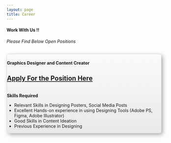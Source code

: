 ```yaml
---
layout: page
title: Career
---
```


<div class="container">
	<div class="row">
		<div class="col-md-12 col-sm-12 col-xs-12 text-center">
            <h4>Work With Us !!</h4>
            <h6>Please Find Below Open Positions</h6>
        </div>
    </div>
</div>

<div class="container">
	<div class="row">
		<div class="col-sm-4 col-md-4 d-flex align-items-stretch">
		</div>
		<div class="col-sm-4 col-md-4 d-flex align-items-stretch">
			<div class="card text-center" style="box-shadow: 5px 5px 14px -1px #a3a3a3; background:linear-gradient(to bottom, #f9f9f9 5%, #e9e9e9 100%); background-color:#f9f9f9; border-radius:6px; border:1px solid #dcdcdc;">
				<!-- Card content -->
				<div class="card-body">
					<!-- Title -->
					<h4 class="card-title"><strong>Graphics Designer and Content Creator</strong></h4>
					<!-- Text -->
					<p class="card-text"><a href="https://docs.google.com/forms/d/e/1FAIpQLSesAyuZYo3Nl5FZ8m7EzzIy93EhCNCe0n744YIllshJdcoyIg/viewform?usp=sf_link"><h2>Apply For the Position Here</h2></a>
					<br>
					<strong>Skills Required</strong>
					<br>
					<div><ul>
						<li> Relevant Skills in Designing Posters, Social Media Posts </li>
						<li> Excellent Hands-on experience in using Designing Tools (Adobe PS, Figma, Adobe Illustrator) </li>
						<li> Good Skills in Content Ideation </li>
						<li> Previous Experience in Designing </li>
					</ul></div>
				</div>
			</div>			
		</div>
		<div class="col-sm-4 col-md-4 d-flex align-items-stretch">
		</div>
	</div>			
</div>

